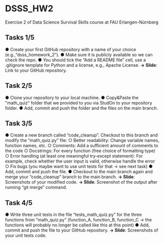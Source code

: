 # DSSS_HW2
Exercise 2 of Data Science Survival Skills course at FAU Erlangen-Nürnberg


## Tasks 1/5
   ● Create your first GitHub repository with a name of your choice (e.g.,“dsss_homework_2”).
   ● Make sure it is publicly available so we can check the repo.
   ● You should tick the “Add a README file” cell, use a .gitignore template for Python and a license, e.g., Apache License.
   **→ Slide**: Link to your GitHub repository.

## Task 2/5
   ● Clone your repository to your local machine.
   ● Copy&Paste the "math_quiz" folder that we provided to you via StudOn to your repository folder.
   ● Add, commit and push the folder and the files on the main branch.

## Task 3/5
   ● Create a new branch called “code_cleanup”. Checkout to this branch and modify the “math_quiz.py” file:
     ○ Better readability: Change variable names, function names, etc.
     ○ Comments: Add a sufficient amount of comments to the code
     ○ Docstrings: For every function (free choice of formatting type)
     ○ Error handling (at least one meaningful try-except statement): For example, check whether the user input is valid, otherwise handle the error
     ○ Fix bugs (you maybe want to use unit tests for that → see next task)
   ● Add, commit and push the file.
   ● Checkout to the main branch again and merge your “code_cleanup” branch to the main branch.
   **→ Slide**: Screenshots of your modified code.
   **→ Slide**: Screenshot of the output after running “git merge” command.

## Task 4/5
   ● Write three unit tests in the file “tests_math_quiz.py” for the three functions from “math_quiz.py” (function_A, function_B, function_C → the functions will probably no longer be called like this at this point)
   ● Add, commit and push the file to your GitHub repository.
   **→ Slide**: Screenshots of your unit tests code.
